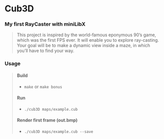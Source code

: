# Cub3D
### My first RayCaster with miniLibX

>This project is inspired by the world-famous eponymous 90’s game, which was the first FPS ever. It will enable you to explore ray-casting. Your goal will be to make a dynamic view inside a maze, in which you’ll have to find your way.

### Usage
> #### Build
> - `make` or `make bonus`
> #### Run
> - `./cub3D maps/example.cub`
> #### Render first frame (out.bmp)
> - `./cub3D maps/example.cub --save`
